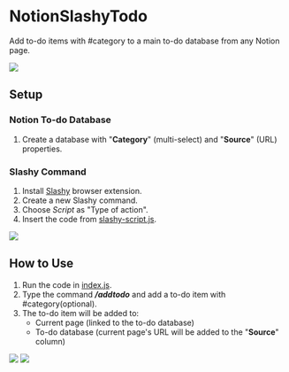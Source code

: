 # NotionSlashyTodo
Add to-do items with #category to a main to-do database from any Notion page.

![](https://lh3.googleusercontent.com/pw/AL9nZEUhhBldiqaTrF2kfF_JeSDhWslnHLXkTIE8N7khpm11tD9fYtm3ogvQN2nUu50JNnDleRwV-I0JNNPTpo9OyQFsEakTgYga6FREKS4YbLZUS5q9wnl6pSRm5-XyFfVO0Sy_qNm6FU85kIbUnANeYYTe5w=w1430-h988-no?authuser=0)

## Setup

### Notion To-do Database
1. Create a database with "**Category**" (multi-select) and "**Source**" (URL) properties.


### Slashy Command
1. Install [Slashy](https://github.com/alyssaxuu/slashy) browser extension.
2. Create a new Slashy command.
3. Choose <em>Script</em> as "Type of action".
4. Insert the code from [slashy-script.js](https://github.com/xinyongjo/NotionSlashyTodo/blob/main/slashy-script.js).

![](https://lh3.googleusercontent.com/pw/AL9nZEVjLWPwc5kEIjrKiiehja1pqkTs-pFnGK3FJJShkfsm-d7Io6YMIu7PahBlScpYR0ecqAiucVSKy_vLWg_KMhHjYIqEjnHzRekkb_M8yDcJOKj9KzLMv0j3gC__AMaTr7xvj3cGpu_TVHoMLQhDeJsWxg=w2590-h1408-no?authuser=0)

## How to Use
1. Run the code in [index.js](https://github.com/xinyongjo/NotionSlashyTodo/blob/main/index.js).
1. Type the command <em>**/addtodo**</em> and add a to-do item with #category(optional).
2. The to-do item will be added to:
   - Current page (linked to the to-do database)
   - To-do database (current page's URL will be added to the "**Source**" column)

![](https://lh3.googleusercontent.com/jmWGMN0OAjw_xU0JtRLGnHYMG7S_YB92p8zGWnZ5rXy7e_m69UZ5EOZaMllVl_kzJJMhkYxLqd_4wg_Z6sN9iZasRi3FSy1AN58iKicwuMG3xwkeYio3qzXQnHE8mRUWfsl0JwSU9gg1g89aaiC7QaaAhAer2134kT05qRXafen2kqPYfL7gps_CsE7KYrJ-3cIzsg9qwtpkf6poLMFkHf3lI0LsDfDSgQ0xq2Jh1P08zSEw9_sz5nzgqZZVgIb2sPDUIqksv6a5ZKqUgSvVbR4f58ayYAsTnB3Zvafv3Nncn48E5xudhIYij9EF1DkwZ_8zVA9FhHc5SquBI4u4YHiE6j5TonhEDuJsclRgpxZChejKvLlfbx7jFcnqcg2vTkd5PncZaO2eoNoPnLXVyFmjBrDyGLACRsR51FoBQsCWzzJzArt27BP055uopffTMaeQDksuZOpIYc2qNTGHi7FxeR9-TdU-21GNXyzEYPmKq3YASrB-_veFwm2nX2xsRTdRclifQmCgOnNu_fNSUmd3pXF7ueDt9IgE68guQJPvp_7of7SAUHktP_Ir71zJPBeKsjq2pRC2JRlJsvjjb7wkvh0st7mvgoQuNJrVCsYmEFx5r0SxqbgQGnTLDi9Si78Dt2eK5tyDB0ij3amHwKR_l-7SwzFol9le_7EOlsO75JC_-NRdgOYgcGsOVHg5pvLdz3l5NdbY__uzKvQS5o-fyI9uMqP7j0z4JVcSGK6QLMpZUrOmql2G0HO23dAL-0Mx6cRq4OZFsKfQ6-6EMibhwzj7afDW60e3V-2RSbFsuOW3sCmYTQCWN89bT63Ejn27TYWC4iEIl23Qe64T4WQ8jjgSUZYSo_jBEhKplCxapNZqXhV46KxtimKJj5vCFyhwc9MR8ARX=w2594-h1408-no?authuser=0)
![](https://lh3.googleusercontent.com/B_X1SG_hPd37Nb-okoK_6EwR5ph0-b_32JBHpReSwxygrFqdFRGTEDKOBkvyunYJbse-gzvPPekP3lZnK6fOK0KkgXUCZB76jw3b5pwPGND1YGiZww4CZMpe2JGx1vPTmmohN4f-c-sRtzH8s7K34ZQrryax56Qw3E2r3yz_S4bQfQf27Doo6eYBldno1xaIpL0tdnyw7P9znNrf_DPkT1h2BjB4eos6inxuHRLYKCGZN8cAOVPBvALEY216J1rq2z-kD7km8EyIueuXLOGmYl_O1sytQCd4guMzpxstv3X1rCblqYKqOro8UWsLLHDNl5ZXma23S0xWl-gs-EBMG-DHKv4YL_S8_2WSwTQoH2pDfDFxSPt1jxcmARefeaxNi0bWvlWZRm_hDoZa1nxqlovhAfIYHUKXOoaX0JbQP_yAvFiywdXiswj0dmMvfXOohEFtmXlLQxcqZFRYEFtGNEwEQjBvnFmcFPE59UiiHsyli_M-nylw9OEkEDzGljx2uiv9gyr0zHEsbkfCoTlT0jTLcbmT6TLTkWvRO_lQtO9g83yrCypwJEUQtIgqKyyuQ0kZdVaPVWG3BwkBhy64LRMJ5HAT7TnYhCG_dY_TyTGiQzBKAiRWm-EdRSF3xAq-ixGQUO_a1_PA3ZXHdMEIy-j2fDie3nM6CIySxiLpuGGEn1zWTyVw9mHvzYN6ByikWNrHF0T_5lgoz6QsugKz3LDHFv-EwuybeNATTCR1wmYuKzgT3SG7bWtb2I30c76x_XWdi5jfXh72dhb6cxq_cPlSVCgDS6FgLEzFasfEkoifab-JfAPEJ_2ZdYJmNV3Kxo4Q_p_a8OTdQrIl6AHXrJ6RDTJoSOR9Zhq-amoDEw-xm5nMnAI8iZvrxnJt65ACR3IINWuuCxZR=w2590-h1408-no?authuser=0)
